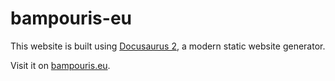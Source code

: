 # bampouris-eu

This website is built using [Docusaurus 2](https://v2.docusaurus.io/), a modern static website generator.

Visit it on [bampouris.eu](https://www.bampouris.eu).
